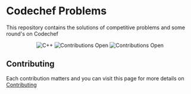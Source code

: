 # Codechef Problems
This repository contains the solutions of competitive problems and some round's on Codechef 

<div style="text-align:center">
<img src="https://img.shields.io/badge/language-C%2B%2B-red" alt="C++">
<img src="https://img.shields.io/badge/language-python-blue" alt="Contributions Open">
<img src="https://img.shields.io/badge/contributions-open-yellowgreen" alt="Contributions Open">
</div>


## Contributing

Each contribution matters and you can visit this page for more details on [Contributing](https://github.com/shan7030/codechef-problems-problems/blob/master/CONTRIBUTING.md)
 